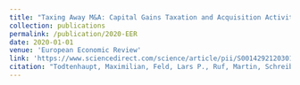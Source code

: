 ```yaml
---
title: "Taxing Away M&A: Capital Gains Taxation and Acquisition Activity"
collection: publications
permalink: /publication/2020-EER
date: 2020-01-01
venue: 'European Economic Review'
link: 'https://www.sciencedirect.com/science/article/pii/S0014292120301367?via%3Dihub'
citation: "Todtenhaupt, Maximilian, Feld, Lars P., Ruf, Martin, Schreiber, Ulrich and Voget, Johannes (2020), Taxing Away M&A: Capital Gains Taxation and Acquisition Activity, European Economic Review, Vol 128, 103505."
---
```


